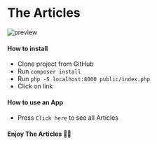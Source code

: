 # The Articles

![preview](https://github.com/JanisTensons/posts/assets/124044988/1d677e77-cb40-4aee-b00b-351bcd711ed9)

#### How to install

- Clone project from GitHub
- Run `composer install`
- Run `php -S localhost:8000 public/index.php`
- Click on link

#### How to use an App

- Press `Click here` to see all Articles

#### Enjoy The Articles 👍🏻